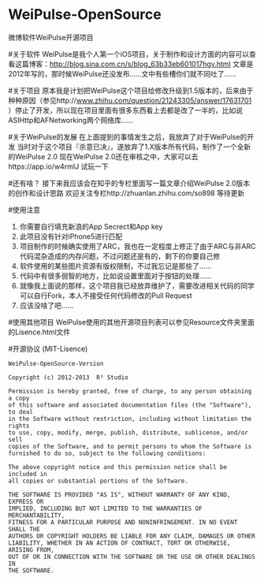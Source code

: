 WeiPulse-OpenSource
===================

微博软件WeiPulse开源项目

#关于软件
WeiPulse是我个人第一个iOS项目，关于制作和设计方面的内容可以查看这篇博客：http://blog.sina.com.cn/s/blog_63b33eb601017hgv.html
文章是2012年写的，那时候WeiPulse还没发布……文中有些槽你们就不同吐了……

#关于项目
原本我是计划把WeiPulse这个项目给修改升级到1.5版本的，后来由于种种原因（参见http://www.zhihu.com/question/21243305/answer/17631701 ）停止了开发，所以现在项目里面有很多东西看上去都是改了一半的，比如说ASIHttp和AFNetworking两个网络库……

#关于WeiPulse的发展
在上面提到的事情发生之后，我放弃了对于WeiPulse的开发
当时对于这个项目『杀意已决』，遂放弃了1.X版本所有代码，制作了一个全新的WeiPulse 2.0
现在WeiPulse 2.0还在审核之中，大家可以去https://app.io/w4rmIJ 试玩一下

#还有啥？
接下来我应该会在知乎的专栏里面写一篇文章介绍WeiPulse 2.0版本的创作和设计思路
欢迎关注专栏http://zhuanlan.zhihu.com/so898 等待更新

#使用注意
1. 你需要自行填充新浪的App Secrect和App key
2. 此项目没有针对iPhone5进行匹配
3. 项目制作的时候确实使用了ARC，我也在一定程度上修正了由于ARC与非ARC代码混杂造成的内存问题，不过问题还是有的，剩下的你要自己修
4. 软件使用的某些图片资源有版权限制，不过我忘记是那些了……
5. 代码中有很多弱智的地方，比如说设置里面对于按钮的处理……
6. 就像我上面说的那样，这个项目我已经放弃维护了，需要改进相关代码的同学可以自行Fork，本人不接受任何代码修改的Pull Request
7. 应该没啥了吧……

#使用其他项目
WeiPulse使用的其他开源项目列表可以参见Resource文件夹里面的Lisence.html文件

#开源协议 (MIT-Lisence)

    WeiPulse-OpenSource-Version
    
    Copyright (c) 2012-2013  R³ Studio
    
    Permission is hereby granted, free of charge, to any person obtaining a copy
    of this software and associated documentation files (the "Software"), to deal
    in the Software without restriction, including without limitation the rights
    to use, copy, modify, merge, publish, distribute, sublicense, and/or sell
    copies of the Software, and to permit persons to whom the Software is
    furnished to do so, subject to the following conditions:
    
    The above copyright notice and this permission notice shall be included in
    all copies or substantial portions of the Software.
    
    THE SOFTWARE IS PROVIDED "AS IS", WITHOUT WARRANTY OF ANY KIND, EXPRESS OR
    IMPLIED, INCLUDING BUT NOT LIMITED TO THE WARRANTIES OF MERCHANTABILITY,
    FITNESS FOR A PARTICULAR PURPOSE AND NONINFRINGEMENT. IN NO EVENT SHALL THE
    AUTHORS OR COPYRIGHT HOLDERS BE LIABLE FOR ANY CLAIM, DAMAGES OR OTHER
    LIABILITY, WHETHER IN AN ACTION OF CONTRACT, TORT OR OTHERWISE, ARISING FROM,
    OUT OF OR IN CONNECTION WITH THE SOFTWARE OR THE USE OR OTHER DEALINGS IN
    THE SOFTWARE.

